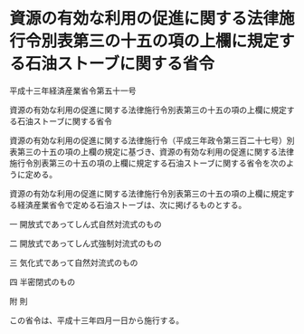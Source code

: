 # 資源の有効な利用の促進に関する法律施行令別表第三の十五の項の上欄に規定する石油ストーブに関する省令

平成十三年経済産業省令第五十一号

資源の有効な利用の促進に関する法律施行令別表第三の十五の項の上欄に規定する石油ストーブに関する省令

資源の有効な利用の促進に関する法律施行令（平成三年政令第三百二十七号）別表第三の十五の項の上欄の規定に基づき、資源の有効な利用の促進に関する法律施行令別表第三の十五の項の上欄に規定する石油ストーブに関する省令を次のように定める。

資源の有効な利用の促進に関する法律施行令別表第三の十五の項の上欄に規定する経済産業省令で定める石油ストーブは、次に掲げるものとする。

一 開放式であってしん式自然対流式のもの

二 開放式であってしん式強制対流式のもの

三 気化式であって自然対流式のもの

四 半密閉式のもの

附 則

この省令は、平成十三年四月一日から施行する。
